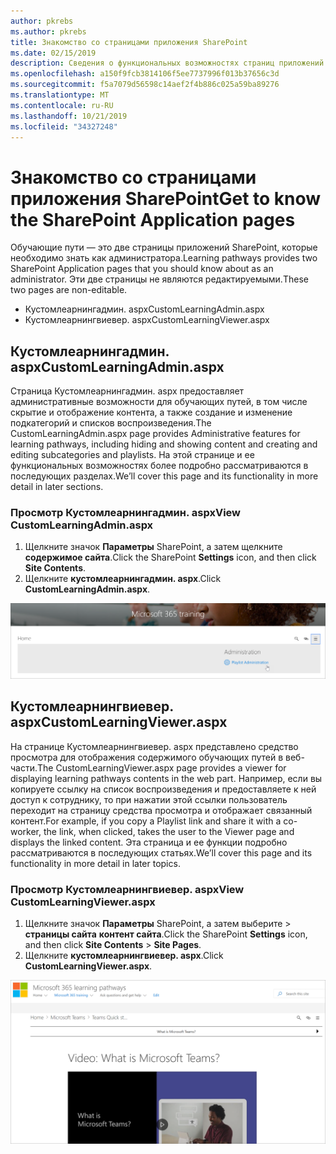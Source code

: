 ```yaml
---
author: pkrebs
ms.author: pkrebs
title: Знакомство со страницами приложения SharePoint
ms.date: 02/15/2019
description: Сведения о функциональных возможностях страниц приложений SharePoint в планах обучения Microsoft 365
ms.openlocfilehash: a150f9fcb3814106f5ee7737996f013b37656c3d
ms.sourcegitcommit: f5a7079d56598c14aef2f4b886c025a59ba89276
ms.translationtype: MT
ms.contentlocale: ru-RU
ms.lasthandoff: 10/21/2019
ms.locfileid: "34327248"
---
```

# <a name="get-to-know-the-sharepoint-application-pages"></a><span data-ttu-id="e70d8-103">Знакомство со страницами приложения SharePoint</span><span class="sxs-lookup"><span data-stu-id="e70d8-103">Get to know the SharePoint Application pages</span></span>

<span data-ttu-id="e70d8-104">Обучающие пути — это две страницы приложений SharePoint, которые необходимо знать как администратора.</span><span class="sxs-lookup"><span data-stu-id="e70d8-104">Learning pathways provides two SharePoint Application pages that you should know about as an administrator.</span></span> <span data-ttu-id="e70d8-105">Эти две страницы не являются редактируемыми.</span><span class="sxs-lookup"><span data-stu-id="e70d8-105">These two pages are non-editable.</span></span> 

- <span data-ttu-id="e70d8-106">Кустомлеарнингадмин. aspx</span><span class="sxs-lookup"><span data-stu-id="e70d8-106">CustomLearningAdmin.aspx</span></span>
- <span data-ttu-id="e70d8-107">Кустомлеарнингвиевер. aspx</span><span class="sxs-lookup"><span data-stu-id="e70d8-107">CustomLearningViewer.aspx</span></span>

## <a name="customlearningadminaspx"></a><span data-ttu-id="e70d8-108">Кустомлеарнингадмин. aspx</span><span class="sxs-lookup"><span data-stu-id="e70d8-108">CustomLearningAdmin.aspx</span></span>

<span data-ttu-id="e70d8-109">Страница Кустомлеарнингадмин. aspx предоставляет административные возможности для обучающих путей, в том числе скрытие и отображение контента, а также создание и изменение подкатегорий и списков воспроизведения.</span><span class="sxs-lookup"><span data-stu-id="e70d8-109">The CustomLearningAdmin.aspx page provides Administrative features for learning pathways, including hiding and showing content and creating and editing subcategories and playlists.</span></span> <span data-ttu-id="e70d8-110">На этой странице и ее функциональных возможностях более подробно рассматриваются в последующих разделах.</span><span class="sxs-lookup"><span data-stu-id="e70d8-110">We’ll cover this page and its functionality in more detail in later sections.</span></span>

### <a name="view-customlearningadminaspx"></a><span data-ttu-id="e70d8-111">Просмотр Кустомлеарнингадмин. aspx</span><span class="sxs-lookup"><span data-stu-id="e70d8-111">View CustomLearningAdmin.aspx</span></span>

1. <span data-ttu-id="e70d8-112">Щелкните значок **Параметры** SharePoint, а затем щелкните **содержимое сайта**.</span><span class="sxs-lookup"><span data-stu-id="e70d8-112">Click the SharePoint **Settings** icon, and then click **Site Contents**.</span></span> 
2. <span data-ttu-id="e70d8-113">Щелкните **кустомлеарнингадмин. aspx**.</span><span class="sxs-lookup"><span data-stu-id="e70d8-113">Click **CustomLearningAdmin.aspx**.</span></span> 

![кг-админапппаже. png](media/cg-adminapppage.png)

## <a name="customlearningvieweraspx"></a><span data-ttu-id="e70d8-115">Кустомлеарнингвиевер. aspx</span><span class="sxs-lookup"><span data-stu-id="e70d8-115">CustomLearningViewer.aspx</span></span>
<span data-ttu-id="e70d8-116">На странице Кустомлеарнингвиевер. aspx представлено средство просмотра для отображения содержимого обучающих путей в веб-части.</span><span class="sxs-lookup"><span data-stu-id="e70d8-116">The CustomLearningViewer.aspx page provides a viewer for displaying learning pathways contents in the web part.</span></span> <span data-ttu-id="e70d8-117">Например, если вы копируете ссылку на список воспроизведения и предоставляете к ней доступ к сотруднику, то при нажатии этой ссылки пользователь переходит на страницу средства просмотра и отображает связанный контент.</span><span class="sxs-lookup"><span data-stu-id="e70d8-117">For example, if you copy a Playlist link and share it with a co-worker, the link, when clicked, takes the user to the Viewer page and displays the linked content.</span></span> <span data-ttu-id="e70d8-118">Эта страница и ее функции подробно рассматриваются в последующих статьях.</span><span class="sxs-lookup"><span data-stu-id="e70d8-118">We’ll cover this page and its functionality in more detail in later topics.</span></span>

### <a name="view-customlearningvieweraspx"></a><span data-ttu-id="e70d8-119">Просмотр Кустомлеарнингвиевер. aspx</span><span class="sxs-lookup"><span data-stu-id="e70d8-119">View CustomLearningViewer.aspx</span></span>

1. <span data-ttu-id="e70d8-120">Щелкните значок **Параметры** SharePoint, а затем выберите > **страницы сайта** **контент сайта**.</span><span class="sxs-lookup"><span data-stu-id="e70d8-120">Click the SharePoint **Settings** icon, and then click **Site Contents** > **Site Pages**.</span></span> 
2. <span data-ttu-id="e70d8-121">Щелкните **кустомлеарнингвиевер. aspx**.</span><span class="sxs-lookup"><span data-stu-id="e70d8-121">Click **CustomLearningViewer.aspx**.</span></span> 

![кг-виеверапппаже. png](media/cg-viewerapppage.png)

